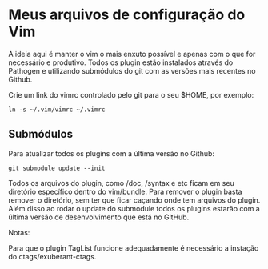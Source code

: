 # Meus arquivos de configuração do Vim

A ideia aqui é manter o vim o mais enxuto possível e apenas com o que for necessário e produtivo.
Todos os plugin estão instalados através do Pathogen e utilizando submódulos do git com as versões mais recentes no Github.

Crie um link do vimrc controlado pelo git para o seu $HOME, por exemplo:

    ln -s ~/.vim/vimrc ~/.vimrc

## Submódulos

Para atualizar todos os plugins com a última versão no Github:

    git submodule update --init

Todos os arquivos do plugin, como /doc, /syntax e etc ficam em seu diretório específico dentro do vim/bundle.
Para remover o plugin basta remover o diretório, sem ter que ficar caçando onde tem arquivos do plugin.
Além disso ao rodar o update do submodule todos os plugins estarão com a última versão de desenvolvimento que está no GitHub.

Notas:

Para que o plugin TagList funcione adequadamente é necessário a instação do ctags/exuberant-ctags.
